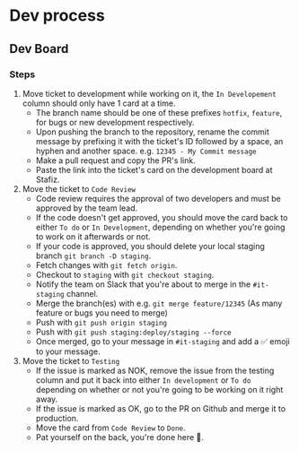 # Dev process

## Dev Board

### Steps

1. Move ticket to development while working on it, the `In Developement` column should only have 1 card at a time.
    - The branch name should be one of these prefixes `hotfix`, `feature`, for bugs or new development respectively.
    - Upon pushing the branch to the repository, rename the commit message by prefixing it with the ticket's ID followed by a space, an hyphen and another space. e.g. `12345 - My Commit message`
    - Make a pull request and copy the PR's link.
    - Paste the link into the ticket's card on the development board at Stafiz.
2. Move the ticket to `Code Review`
    - Code review requires the approval of two developers and must be approved by the team lead.
    - If the code doesn't get approved, you should move the card back to either `To do` or `In Development`, depending on whether you're going to work on it afterwards or not.
    - If your code is approved, you should delete your local staging branch `git branch -D staging`.
    - Fetch changes with `git fetch origin`.
    - Checkout to `staging` with `git checkout staging`.
    - Notify the team on Slack that you're about to merge in the `#it-staging` channel.
    - Merge the branch(es) with e.g. `git merge feature/12345` (As many feature or bugs you need to merge)
    - Push with `git push origin staging`
    - Push with `git push staging:deploy/staging --force`
    - Once merged, go to your message in `#it-staging` and add a :white_check_mark: emoji to your message.
3. Move the ticket to `Testing`
    - If the issue is marked as NOK, remove the issue from the testing column and put it back into either `In development` or `To do` depending on whether or not you're going to be working on it right away.
    - If the issue is marked as OK, go to the PR on Github and merge it to production.
    - Move the card from `Code Review` to `Done`.
    - Pat yourself on the back, you're done here :raised_hands:.
